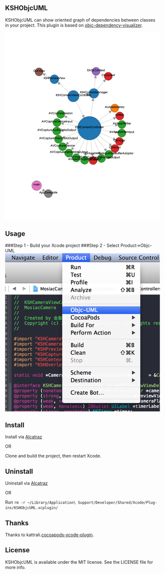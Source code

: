 ## KSHObjcUML
KSHObjcUML can show oriented graph of dependencies between classes in your project.
This plugin is based on [objc-dependency-visualizer](https://github.com/PaulTaykalo/objc-dependency-visualizer).

![Example](KSHObjcUML.png)

## Usage
###Step 1 - Build your Xcode project
###Step 2 - Select Product->Objc-UML
![Screenshot](ScreenShot.png)


## Install

Install via [Alcatraz](http://alcatraz.io/)

OR

Clone and build the project, then restart Xcode.

## Uninstall

Uninstall via [Alcatraz](http://alcatraz.io/)

OR

Run `rm -r ~/Library/Application\ Support/Developer/Shared/Xcode/Plug-ins/KSHObjcUML.xcplugin/`

## Thanks
Thanks to kattrali.[cocoapods-xcode-plugin](https://github.com/kattrali/cocoapods-xcode-plugin).

## License

KSHObjcUML is available under the MIT license. See the LICENSE file for more info.
